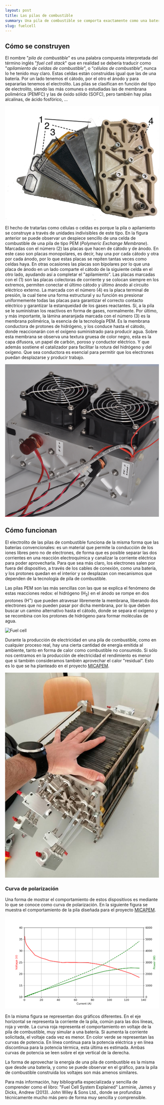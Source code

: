 ```yaml
---
layout: post
title: Las pilas de combustible
summary: Una pila de combustible se comporta exactamente como una batería, pero cargada de forma infinita, o hasta que termines el combustible.
slug: fuelcell
---
```


## Cómo se construyen

El nombre "*pila de combustible*" es una palabra compuesta interpretada del término inglés "*fuel cell stack*" que en realidad se debería traducir como "*apilamiento de celdas de combustible*", o “*células de combustible*”, nunca lo he tenido muy claro. Estas celdas están construidas igual que las de una batería. Por un lado tenemos el cátodo, por el otro el ánodo y para separarlas tenemos el electrolito. Las pilas se clasifican en función del tipo de electrolito, siendo las más comunes o estudiadas las de membrana polimérica (PEMFC) y las de óxido sólido (SOFC), pero también hay pilas alcalinas, de ácido fosfórico, ...

<img src='https://raw.githubusercontent.com/jordirenau/jordirenau.github.io/main/docs/_posts/2020-10-24-pilas-de-combustible_images/rux6DaFml8hfn2S.png' alt='Montaje de placas' />



El hecho de tratarlas como células o celdas es porque la pila o apilamiento se construye a través de unidades indivisibles de este tipo. En la figura anterior se puede observar un despiece sencillo de una celda de combustible de una pila de tipo PEM (*Polymeric Exchange Membrane*). Marcadas con el número (2) las placas que hacen de cátodo y de ánodo. En este caso son placas monopolares, es decir, hay una por cada cátodo y otra por cada ánodo, por lo que estas placas se repiten tantas veces como celdas haya. En otras ocasiones las placas son bipolares por lo que una placa de ánodo en un lado comparte el cátodo de la siguiente celda en el otro lado, ayudando así a completar el "apilamiento". Las placas marcadas con el (1) son las placas colectoras de corriente y se colocan siempre en los extremos, permiten conectar el último cátodo y último ánodo al circuito eléctrico externo. La marcada con el número (4) es la placa terminal de presión, la cual tiene una forma estructural y su función es presionar uniformemente todas las placas para garantizar el correcto contacto eléctrico y garantizar la estanqueidad de los gases reactantes. Sí, a la pila se le suministran los reactivos en forma de gases, normalmente. Por último, y más importante, la lámina anaranjada marcada con el número (3) es la membrana polimérica, la esencia de la tecnología PEM. Es la membrana conductora de protones de hidrógeno, y los conduce hasta el cátodo, donde reaccionarán con el oxígeno suministrado para producir agua. Sobre esta membrana se observa una textura gruesa de color negro, esta es la capa difusora, un papel de carbón, poroso y conductor eléctrico. Y que además sostiene el catalizador para facilitar la rotura del hidrógeno y del oxígeno. Que sea conductora es esencial para permitir que los electrones puedan desplazarse y producir trabajo. 

<img src="https://raw.githubusercontent.com/jordirenau/jordirenau.github.io/main/docs/_posts/2020-10-24-pilas-de-combustible_images/DSC_0037_ld.JPG" alt="Pila de combustible de Horizon " />

## Cómo funcionan

El electrolito de las pilas de combustible funciona de la misma forma que las baterías convencionales: es un material que permite la conducción de los iones libres pero no de electrones, de forma que es posible separar las dos corrientes en una reacción electroquímica y canalizar la corriente eléctrica para poder aprovecharla. Para que sea más claro, los electrones salen por fuera del dispositivo, a través de los cables de conexión, como una batería, y los protones quedan en el interior y se desplazan con mecanismos que dependen de la tecnología de pila de combustible.

Las pilas PEM son las más sencillas con las que se explica el fenómeno de estas reacciones redox: el hidrógeno (H<sub>2</sub>) en el ánodo se rompe en dos protones (H<sup>+</sup>) que pueden atravesar libremente la membrana, liberando dos electrones que no pueden pasar por dicha membrana, por lo que deben buscar un camino alternativo hasta el cátodo, donde se separa el oxígeno y se recombina con los protones de hidrógeno para formar moléculas de agua. 

![Fuel cell](https://upload.wikimedia.org/wikipedia/commons/thumb/9/90/Solid_oxide_fuel_cell_protonic.svg/913px-Solid_oxide_fuel_cell_protonic.svg.png)

Durante la producción de electricidad en una pila de combustible, como en cualquier proceso real, hay una cierta cantidad de energía emitida al ambiente, tanto en forma de calor como combustible no consumido. Si sólo nos centramos en la producción de electricidad el rendimiento es menor que si también consideramos también aprovechar el calor "residual". Esto es lo que se ha planteado en el proyecto <a href="/projects/micapem" target="_blank">MICAPEM</a>.

<img src='https://raw.githubusercontent.com/jordirenau/jordirenau.github.io/main/docs/_projects/2015-01-01-micapem_images/4SeZuzmbf5FcEPX.jpg' alt='4SeZuzmbf5FcEPX' />

### Curva de polarización

Una forma de mostrar el comportamiento de estos dispositivos es mediante lo que se conoce como curva de polarización. En la siguiente figura se muestra el comportamiento de la pila diseñada para el proyecto <a href="/projects/micapem" target="_blank">MICAPEM</a>. 

<img src='https://github.com/jordirenau/jordirenau.github.io/blob/main/docs/_projects/2015-01-01-micapem_images/knzihRstbCrAvXd.png?raw=true' alt='Polarización' />

En la misma figura se representan dos gráficos diferentes. En el eje horizontal se representa la corriente de la pila, común para las dos líneas, roja y verde. La curva roja representa el comportamiento en voltaje de la pila de combustible, muy simular a una batería. Si aumenta la corriente solicitada, el voltaje cada vez es menor. En color verde se representan las curvas de potencia. En línea continua para la potencia eléctrica y en línea discontinua para la potencia térmica, esta última es estimada. Ambas curvas de potencia se leen sobre el eje vertical de la derecha. 

La forma de aprovechar la energía de una pila de combustible es la misma que desde una batería, y como se puede observar en el gráfico, para la pila de combustible construida los voltajes son más amenos similares. 

Para más información, hay bibliografía especializada y sencilla de comprender como el libro: "Fuel Cell System Explained" Larminie, James y Dicks, Andrew (2013). John Wiley & Sons Ltd., donde se profundiza técnicamente mucho más pero de forma muy sencilla y comprensible.